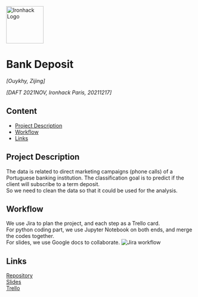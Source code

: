 <img src="https://bit.ly/2VnXWr2" alt="Ironhack Logo" width="100"/>

# Bank Deposit
*[Ouykhy, Zijing]*

*[DAFT 2021NOV, Ironhack Paris, 20211217]*

## Content
- [Project Description](#project-description)
- [Workflow](#workflow)
- [Links](#links)

## Project Description
The data is related to direct marketing campaigns (phone calls) of a Portuguese banking institution. The classification goal is to predict if the client will subscribe to a term deposit. \
So we need to clean the data so that it could be used for the analysis.

## Workflow
We use Jira to plan the project, and each step as a Trello card.\
For python coding part, we use Jupyter Notebook on both ends, and merge the codes together.\
For slides, we use Google docs to collaborate.
![Jira workflow](https://user-images.githubusercontent.com/93996718/146594179-7c6151ad-8986-4085-bdf1-69ef82cea190.jpg)


## Links

[Repository](https://github.com/CarrieZijing/Project-3-Bank-Deposit)  
[Slides](https://slides.com/)  
[Trello](https://trello.com/b/UCYj0HaV/group-3-bank-deposit)  
